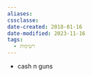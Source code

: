```yaml
---
aliases: 
cssclasse: 
date-created: 2018-01-16
date-modified: 2023-11-16
tags:
  - רשימות
---
```


- cash n guns
